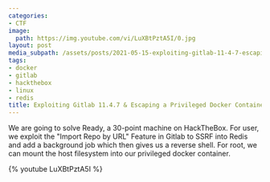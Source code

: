 ```yaml
---
categories:
- CTF
image:
  path: https://img.youtube.com/vi/LuXBtPztA5I/0.jpg
layout: post
media_subpath: /assets/posts/2021-05-15-exploiting-gitlab-11-4-7-escaping-a-privileged-docker-container-ready-on-hackthebox
tags:
- docker
- gitlab
- hackthebox
- linux
- redis
title: Exploiting Gitlab 11.4.7 & Escaping a Privileged Docker Container - Ready @ HackTheBox
---
```


We are going to solve Ready, a 30-point machine on HackTheBox. For user, we exploit the "Import Repo by URL" Feature in Gitlab to SSRF into Redis and add a background job which then gives us a reverse shell. For root, we can mount the host filesystem into our privileged docker container.

{% youtube LuXBtPztA5I %}